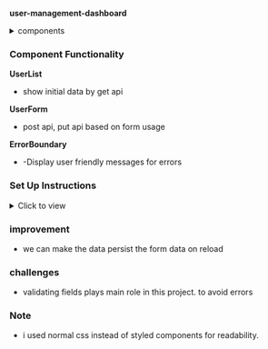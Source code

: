 **user-management-dashboard**

<details>
<summary>components</summary>

- UserList
- UserForm 
- Error Boundary
</details>



### Component Functionality 

**UserList**
- show initial data by get api

**UserForm**
- post api, put api based on form usage

**ErrorBoundary**
- -Display user friendly messages for errors




### Set Up Instructions

<details>
<summary>Click to view</summary>

- Download dependencies by running `npm install`
- Start up the app using `npm start`
</details>



### improvement

- we can make the data persist the form data on reload

### challenges 

- validating fields plays main role in this project. to avoid errors 

### Note

- i used normal css instead of styled components for readability.
